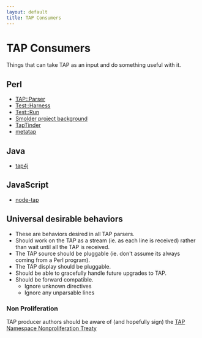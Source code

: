 ```yaml
---
layout: default
title: TAP Consumers
---
```


# TAP Consumers

Things that can take TAP as an input and do something useful with it.

## Perl

-    [TAP::Parser](http://search.cpan.org/~markwkm/Test-Parser-1.9/lib/Test/Parser.pm)
-    [Test::Harness](http://search.cpan.org/~leont/Test-Harness-3.30/lib/Test/Harness.pm)
-    [Test::Run](http://search.cpan.org/~shlomif/Test-Run-0.0302/lib/Test/Run.pm)
-    [Smolder project background](http://sourceforge.net/projects/smolder/)
-    [TapTinder](http://dev.taptinder.org/wiki/TapTinder)
-    [metatap](http://search.cpan.org/search?query=metatap)

## Java

-    [tap4j](http://sourceforge.net/projects/tap4j/)

## JavaScript

-    [node-tap](https://github.com/isaacs/node-tap)

## Universal desirable behaviors

-    These are behaviors desired in all TAP parsers.
-    Should work on the TAP as a stream (ie. as each line is received) rather than wait until all the TAP is received.
-    The TAP source should be pluggable (ie. don't assume its always coming from a Perl program).
-    The TAP display should be pluggable.
-    Should be able to gracefully handle future upgrades to TAP.
-    Should be forward compatible.
     -    Ignore unknown directives
     -    Ignore any unparsable lines

### Non Proliferation

TAP producer authors should be aware of (and hopefully sign) the [TAP Namespace Nonproliferation Treaty](/namespace-nonproliferation-treaty.html)
